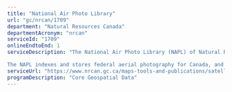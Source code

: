```yaml
---
title: "National Air Photo Library"
url: "gc/nrcan/1709"
department: "Natural Resources Canada"
departmentAcronym: "nrcan"
serviceId: "1709"
onlineEndtoEnd: 1
serviceDescription: "The National Air Photo Library (NAPL) of Natural Resources Canada archives over 6 million aerial photographs covering all of Canada, some of which date back to the 1920s.

The NAPL indexes and stores federal aerial photography for Canada, and maintains a comprehensive historical archive and public reference centre."
serviceUrl: "https://www.nrcan.gc.ca/maps-tools-and-publications/satellite-imagery-and-air-photos/air-photos/national-air-photo-library/9265"
programDescription: "Core Geospatial Data"
---
```

